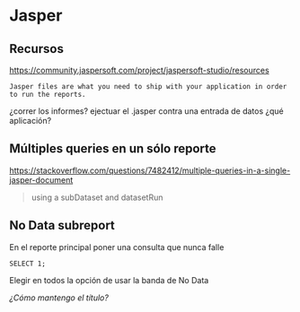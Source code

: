 # Jasper

## Recursos
https://community.jaspersoft.com/project/jaspersoft-studio/resources
		

    Jasper files are what you need to ship with your application in order to run the reports.

¿correr los informes? ejectuar el .jasper contra una entrada de datos
¿qué aplicación?


## Múltiples queries en un sólo reporte
https://stackoverflow.com/questions/7482412/multiple-queries-in-a-single-jasper-document
> using a subDataset and datasetRun

## No Data subreport
En el reporte principal poner una consulta que nunca falle
```[sql]
SELECT 1;
```
Elegir en todos la opción de usar la banda de No Data

*¿Cómo mantengo el título?*
